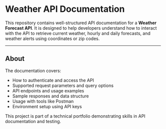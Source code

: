# Weather API Documentation

This repository contains well-structured API documentation for a **Weather Forecast API**. It is designed to help developers understand how to interact with the API to retrieve current weather, hourly and daily forecasts, and weather alerts using coordinates or zip codes.

---

## About

The documentation covers:
- How to authenticate and access the API
- Supported request parameters and query options
- API endpoints and usage examples
- Sample responses and data structure
- Usage with tools like Postman
- Environment setup using API keys

This project is part of a technical portfolio demonstrating skills in API documentation and testing.

